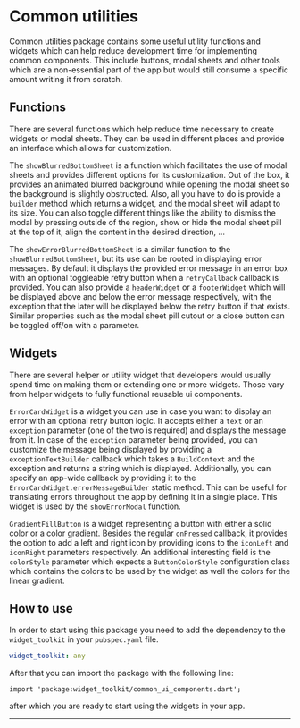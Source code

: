 # Common utilities

Common utilities package contains some useful utility functions and widgets which can help reduce development time for implementing common components. This include buttons, modal sheets and other tools which are a non-essential part of the app but would still consume a specific amount writing it from scratch.

## Functions

There are several functions which help reduce time necessary to create widgets or modal sheets. They can be used in different places and provide an interface which allows for customization.

The `showBlurredBottomSheet` is a function which facilitates the use of modal sheets and provides different options for its customization. Out of the box, it provides an animated blurred background while opening the modal sheet so the background is slightly obstructed. Also, all you have to do is provide a `builder` method which returns a widget, and the modal sheet will adapt to its size. You can also toggle different things like the ability to dismiss the modal by pressing outside of the region, show or hide the modal sheet pill at the top of it, align the content in the desired direction, ...

The `showErrorBlurredBottomSheet` is a similar function to the `showBlurredBottomSheet`, but its use can be rooted in displaying error messages. By default it displays the provided error message in an error box with an optional toggleable retry button when a `retryCallback` callback is provided. You can also provide a `headerWidget` or a `footerWidget` which will be displayed above and below the error message respectively, with the exception that the later will be displayed below the retry button if that exists. Similar properties such as the modal sheet pill cutout or a close button can be toggled off/on with a parameter.


## Widgets

There are several helper or utility widget that developers would usually spend time on making them or extending one or more widgets. Those vary from helper widgets to fully functional reusable ui components.

`ErrorCardWidget` is a widget you can use in case you want to display an error with an optional retry button logic. It accepts either a `text` or an `exception` parameter (one of the two is required) and displays the message from it. In case of the `exception` parameter being provided, you can customize the message being displayed by providing a `exceptionTextBuilder` callback which takes a `BuildContext` and the exception and returns a string which is displayed. Additionally, you can specify an app-wide callback by providing it to the `ErrorCardWidget.errorMessageBuilder` static method. This can be useful for translating errors throughout the app by defining it in a single place. This widget is used by the `showErrorModal` function.

`GradientFillButton` is a widget representing a button with either a solid color or a color gradient. Besides the regular `onPressed` callback, it provides the option to add a left and right icon by providing icons to the `iconLeft` and `iconRight` parameters respectively. An additional interesting field is the `colorStyle` parameter which expects a `ButtonColorStyle` configuration class which contains the colors to be used by the widget as well the colors for the linear gradient.


## How to use

In order to start using this package you need to add the dependency to the `widget_toolkit` in your `pubspec.yaml` file.

```yaml
widget_toolkit: any
```

After that you can import the package with the following line:

`import 'package:widget_toolkit/common_ui_components.dart';`

after which you are ready to start using the widgets in your app.

---


